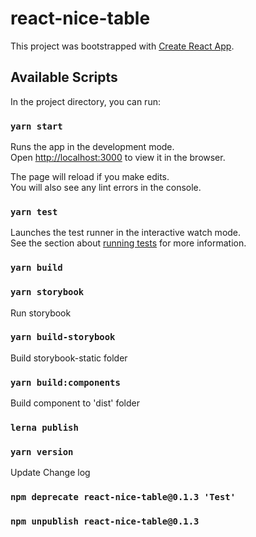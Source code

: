 # react-nice-table

This project was bootstrapped with [Create React App](https://github.com/facebook/create-react-app).

## Available Scripts

In the project directory, you can run:

### `yarn start`

Runs the app in the development mode.<br />
Open [http://localhost:3000](http://localhost:3000) to view it in the browser.

The page will reload if you make edits.<br />
You will also see any lint errors in the console.

### `yarn test`

Launches the test runner in the interactive watch mode.<br />
See the section about [running tests](https://facebook.github.io/create-react-app/docs/running-tests) for more information.

### `yarn build`

### `yarn storybook`

Run storybook

### `yarn build-storybook`

Build storybook-static folder

### `yarn build:components`

Build component to 'dist' folder

### `lerna publish` 

### `yarn version`
Update Change log

### `npm deprecate react-nice-table@0.1.3 'Test'`
### `npm unpublish react-nice-table@0.1.3`